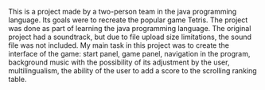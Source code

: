 This is a project made by a two-person team in the java programming language. Its goals were to recreate the popular game Tetris. 
The project was done as part of learning the java programming language.
The original project had a soundtrack, but due to file upload size limitations, the sound file was not included. 
My main task in this project was to create the interface of the game: start panel, game panel, navigation in the program, 
background music with the possibility of its adjustment by the user, multilingualism, the ability of the user to add a score to the scrolling ranking table.

